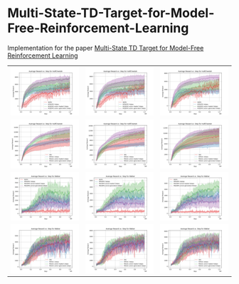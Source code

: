 # Multi-State-TD-Target-for-Model-Free-Reinforcement-Learning
Implementation for the paper [Multi-State TD Target for Model-Free Reinforcement Learning](https://arxiv.org/abs/2405.16522)

<table>
  <tr>
    <td><img src="exp/DDPG_HalfCheetah_2steps.png" alt="DDPG_HalfCheetah_2steps" width="300"/></td>
    <td><img src="exp/DDPG_HalfCheetah_3steps.png" alt="DDPG_HalfCheetah_3steps" width="300"/></td>
    <td><img src="exp/DDPG_HalfCheetah_4steps.png" alt="DDPG_HalfCheetah_4steps"width="300"/></td>
  </tr>
  <tr>
    <td><img src="exp/SAC_HalfCheetah_2steps.png" alt="SAC_HalfCheetah_2steps" width="300"/></td>
    <td><img src="exp/SAC_HalfCheetah_3steps.png" alt="SAC_HalfCheetah_3steps" width="300"/></td>
    <td><img src="exp/SAC_HalfCheetah_4steps.png" alt="SAC_HalfCheetah_4steps"width="300"/></td>
  </tr>
  <tr>
    <td><img src="exp/DDPG_Walker_2steps.png" alt="DDPG_Walker_2steps" width="300"/></td>
    <td><img src="exp/DDPG_Walker_3steps.png" alt="DDPG_Walker_3steps" width="300"/></td>
    <td><img src="exp/DDPG_Walker_4steps.png" alt="DDPG_Walker_4steps"width="300"/></td>
  </tr>
  <tr>
    <td><img src="exp/SAC_Walker_2steps.png" alt="SAC_Walker_2steps" width="300"/></td>
    <td><img src="exp/SAC_Walker_3steps.png" alt="SAC_Walker_3steps" width="300"/></td>
    <td><img src="exp/SAC_Walker_4steps.png" alt="SAC_Walker_4steps"width="300"/></td>
  </tr>
</table>
